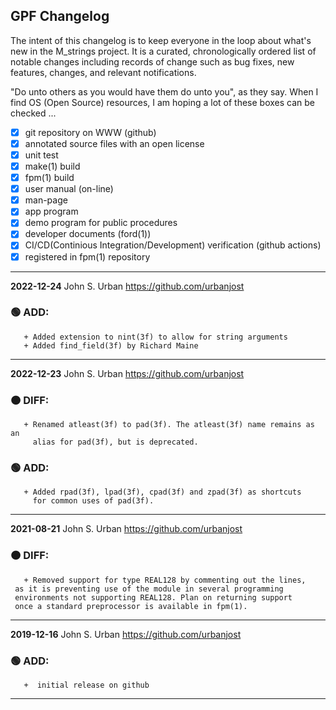 ## GPF Changelog

The intent of this changelog is to keep everyone in the loop about
what's new in the M_strings project. It is a curated, chronologically ordered
list of notable changes including records of change such as bug fixes,
new features, changes, and relevant notifications.

"Do unto others as you would have them do unto you", as they say. When I
find OS (Open Source) resources, I am hoping a lot of these boxes can be
checked ...
   - [x] git repository on WWW (github)
   - [x] annotated source files with an open license
   - [x] unit test
   - [x] make(1) build
   - [x] fpm(1) build
   - [x] user manual (on-line)
   - [x] man-page
   - [x] app program
   - [x] demo program for public procedures
   - [x] developer documents (ford(1))
   - [x] CI/CD(Continious Integration/Development) verification (github actions)
   - [x] registered in fpm(1) repository

---
**2022-12-24**  John S. Urban  <https://github.com/urbanjost>

### :green_circle: ADD:
       + Added extension to nint(3f) to allow for string arguments
       + Added find_field(3f) by Richard Maine
---
**2022-12-23**  John S. Urban  <https://github.com/urbanjost>

### :orange_circle: DIFF:
       + Renamed atleast(3f) to pad(3f). The atleast(3f) name remains as an 
         alias for pad(3f), but is deprecated.
### :green_circle: ADD:
       + Added rpad(3f), lpad(3f), cpad(3f) and zpad(3f) as shortcuts
         for common uses of pad(3f).
---
**2021-08-21**  John S. Urban  <https://github.com/urbanjost>

### :orange_circle: DIFF:
       + Removed support for type REAL128 by commenting out the lines,
	 as it is preventing use of the module in several programming
	 environments not supporting REAL128. Plan on returning support
	 once a standard preprocessor is available in fpm(1).
---
**2019-12-16**  John S. Urban  <https://github.com/urbanjost>

### :green_circle: ADD:
       +  initial release on github
---
<!--
### :orange_circle: DIFF:
       + renamed ADVICE(3f) to ALERT(3f)
### :green_circle: ADD:
       + advice(3f) was added to provide a standardized message format simply.
### :red_circle: FIX:
       + </bo> did not work on several terminal types, changed it to a more
         universally accepted value.
-->

